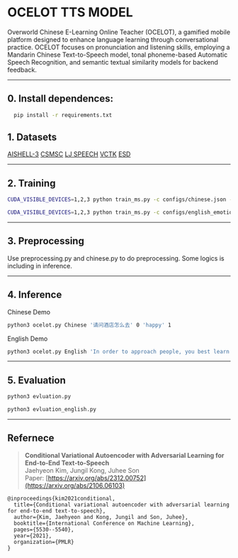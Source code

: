 # OCELOT TTS MODEL

Overworld Chinese E-Learning Online Teacher (OCELOT),
a gamified mobile platform designed to enhance language learning
through conversational practice. OCELOT focuses on pronunciation
and listening skills, employing a Mandarin Chinese Text-to-Speech
model, tonal phoneme-based Automatic Speech Recognition, and
semantic textual similarity models for backend feedback.

---
## 0. Install dependences:
  ```bash
    pip install -r requirements.txt
  ```
## 1. Datasets
  [AISHELL-3](https://www.aishelltech.com/aishell_3)
  [CSMSC](https://www.data-baker.com/open_source.html)
  [LJ SPEECH](https://keithito.com/LJ-Speech-Dataset/)
  [VCTK](https://datashare.ed.ac.uk/handle/10283/2651)
  [ESD](https://hltsingapore.github.io/ESD/)

---

## 2. Training
  ```bash
  CUDA_VISIBLE_DEVICES=1,2,3 python train_ms.py -c configs/chinese.json -m chinese
  ```
  ```bash
  CUDA_VISIBLE_DEVICES=1,2,3 python train_ms.py -c configs/english_emotion.json -m english_emotion
  ```

---

## 3. Preprocessing

  Use preprocessing.py and chinese.py to do preprocessing.
  Some logics is including in inference.
  
---

## 4. Inference
  Chinese Demo
  ```bash
  python3 ocelot.py Chinese '请问酒店怎么去' 0 'happy' 1
  ```
  English Demo
  ```bash
  python3 ocelot.py English 'In order to approach people, you best learn how to greet them first' 0 'happy' 1
  ```
---

## 5. Evaluation
  ```bash
  python3 evluation.py
  ```
  ```bash
  python3 evluation_english.py
  ```

---

## Refernece

> **Conditional Variational Autoencoder with Adversarial Learning for End-to-End Text-to-Speech**\
> Jaehyeon Kim, Jungil Kong, Juhee Son \
> Paper: [https://arxiv.org/abs/2312.00752](https://arxiv.org/abs/2106.06103)

```
@inproceedings{kim2021conditional,
  title={Conditional variational autoencoder with adversarial learning for end-to-end text-to-speech},
  author={Kim, Jaehyeon and Kong, Jungil and Son, Juhee},
  booktitle={International Conference on Machine Learning},
  pages={5530--5540},
  year={2021},
  organization={PMLR}
}
```
